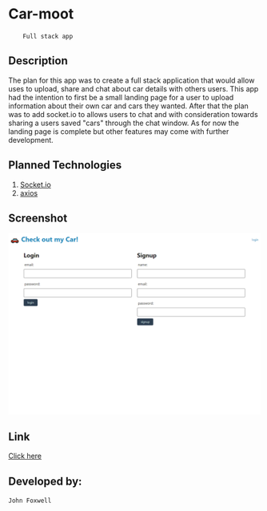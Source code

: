 # Car-moot

```
    Full stack app
```

## Description
The plan for this app was to create a full stack application that would allow uses to upload, share and chat about car details with others users. This app had the intention to first be a small landing page for a user to upload information about their own car and cars they wanted. After that the plan was to add socket.io to allows users to chat and with consideration towards sharing a users saved "cars" through the chat window. As for now the landing page is complete but other features may come with further development.


## Planned Technologies
1. [Socket.io](https://socket.io/)
2. [axios](https://www.npmjs.com/package/axios)


## Screenshot
![Full page screenshot](./carmoot_login.png)


## Link
[Click here](https://powerful-sierra-85217.herokuapp.com/)


## Developed by:
```
John Foxwell
```



